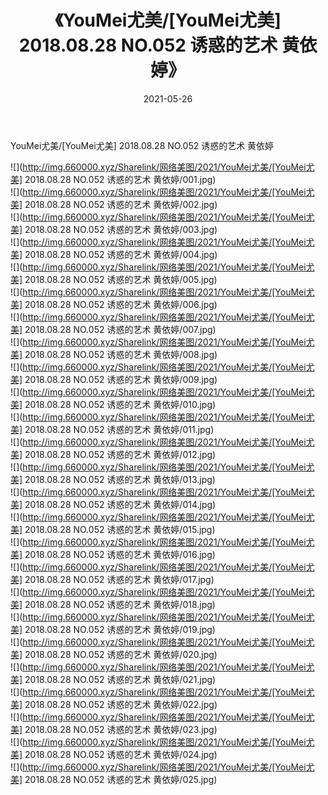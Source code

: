 ﻿---
layout: post
title:  《YouMei尤美/[YouMei尤美] 2018.08.28 NO.052 诱惑的艺术 黄依婷》
date:   2021-05-26
img: http://img.660000.xyz/Sharelink/网络美图/2021/YouMei尤美/[YouMei尤美] 2018.08.28 NO.052 诱惑的艺术 黄依婷/000.jpg
categories: [美女, 清纯, 唯美]
---

YouMei尤美/[YouMei尤美] 2018.08.28 NO.052 诱惑的艺术 黄依婷

 ![](http://img.660000.xyz/Sharelink/网络美图/2021/YouMei尤美/[YouMei尤美] 2018.08.28 NO.052 诱惑的艺术 黄依婷/001.jpg) <br>![](http://img.660000.xyz/Sharelink/网络美图/2021/YouMei尤美/[YouMei尤美] 2018.08.28 NO.052 诱惑的艺术 黄依婷/002.jpg) <br>![](http://img.660000.xyz/Sharelink/网络美图/2021/YouMei尤美/[YouMei尤美] 2018.08.28 NO.052 诱惑的艺术 黄依婷/003.jpg) <br>![](http://img.660000.xyz/Sharelink/网络美图/2021/YouMei尤美/[YouMei尤美] 2018.08.28 NO.052 诱惑的艺术 黄依婷/004.jpg) <br>![](http://img.660000.xyz/Sharelink/网络美图/2021/YouMei尤美/[YouMei尤美] 2018.08.28 NO.052 诱惑的艺术 黄依婷/005.jpg) <br>![](http://img.660000.xyz/Sharelink/网络美图/2021/YouMei尤美/[YouMei尤美] 2018.08.28 NO.052 诱惑的艺术 黄依婷/006.jpg) <br>![](http://img.660000.xyz/Sharelink/网络美图/2021/YouMei尤美/[YouMei尤美] 2018.08.28 NO.052 诱惑的艺术 黄依婷/007.jpg) <br>![](http://img.660000.xyz/Sharelink/网络美图/2021/YouMei尤美/[YouMei尤美] 2018.08.28 NO.052 诱惑的艺术 黄依婷/008.jpg) <br>![](http://img.660000.xyz/Sharelink/网络美图/2021/YouMei尤美/[YouMei尤美] 2018.08.28 NO.052 诱惑的艺术 黄依婷/009.jpg) <br>![](http://img.660000.xyz/Sharelink/网络美图/2021/YouMei尤美/[YouMei尤美] 2018.08.28 NO.052 诱惑的艺术 黄依婷/010.jpg) <br>![](http://img.660000.xyz/Sharelink/网络美图/2021/YouMei尤美/[YouMei尤美] 2018.08.28 NO.052 诱惑的艺术 黄依婷/011.jpg) <br>![](http://img.660000.xyz/Sharelink/网络美图/2021/YouMei尤美/[YouMei尤美] 2018.08.28 NO.052 诱惑的艺术 黄依婷/012.jpg) <br>![](http://img.660000.xyz/Sharelink/网络美图/2021/YouMei尤美/[YouMei尤美] 2018.08.28 NO.052 诱惑的艺术 黄依婷/013.jpg) <br>![](http://img.660000.xyz/Sharelink/网络美图/2021/YouMei尤美/[YouMei尤美] 2018.08.28 NO.052 诱惑的艺术 黄依婷/014.jpg) <br>![](http://img.660000.xyz/Sharelink/网络美图/2021/YouMei尤美/[YouMei尤美] 2018.08.28 NO.052 诱惑的艺术 黄依婷/015.jpg) <br>![](http://img.660000.xyz/Sharelink/网络美图/2021/YouMei尤美/[YouMei尤美] 2018.08.28 NO.052 诱惑的艺术 黄依婷/016.jpg) <br>![](http://img.660000.xyz/Sharelink/网络美图/2021/YouMei尤美/[YouMei尤美] 2018.08.28 NO.052 诱惑的艺术 黄依婷/017.jpg) <br>![](http://img.660000.xyz/Sharelink/网络美图/2021/YouMei尤美/[YouMei尤美] 2018.08.28 NO.052 诱惑的艺术 黄依婷/018.jpg) <br>![](http://img.660000.xyz/Sharelink/网络美图/2021/YouMei尤美/[YouMei尤美] 2018.08.28 NO.052 诱惑的艺术 黄依婷/019.jpg) <br>![](http://img.660000.xyz/Sharelink/网络美图/2021/YouMei尤美/[YouMei尤美] 2018.08.28 NO.052 诱惑的艺术 黄依婷/020.jpg) <br>![](http://img.660000.xyz/Sharelink/网络美图/2021/YouMei尤美/[YouMei尤美] 2018.08.28 NO.052 诱惑的艺术 黄依婷/021.jpg) <br>![](http://img.660000.xyz/Sharelink/网络美图/2021/YouMei尤美/[YouMei尤美] 2018.08.28 NO.052 诱惑的艺术 黄依婷/022.jpg) <br>![](http://img.660000.xyz/Sharelink/网络美图/2021/YouMei尤美/[YouMei尤美] 2018.08.28 NO.052 诱惑的艺术 黄依婷/023.jpg) <br>![](http://img.660000.xyz/Sharelink/网络美图/2021/YouMei尤美/[YouMei尤美] 2018.08.28 NO.052 诱惑的艺术 黄依婷/024.jpg) <br>![](http://img.660000.xyz/Sharelink/网络美图/2021/YouMei尤美/[YouMei尤美] 2018.08.28 NO.052 诱惑的艺术 黄依婷/025.jpg) <br>